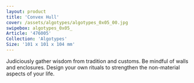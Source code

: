 ```yaml
---
layout: product
title: 'Convex Hull'
cover: /assets/algotypes/algotypes_0x05_00.jpg
swipebox: algotypes_0x05_
Article: '476005'
Collection: 'Algotypes'
Size: '101 x 101 x 104 mm'
---
```

Judiciously gather wisdom from tradition and customs. Be mindful of walls and enclosures. Design your own rituals to strengthen the non-material aspects of your life.
